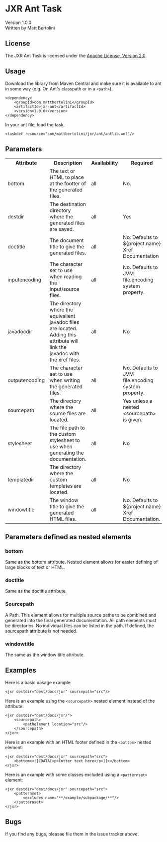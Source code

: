 # JXR Ant Task

Version 1.0.0<br/>
Written by Matt Bertolini

## License

The JXR Ant Task is licensed under the [Apache License, Version 2.0](http://www.apache.org/licenses/LICENSE-2.0).

## Usage

Download the library from Maven Central and make sure it is available to ant in some way (e.g. On Ant's classpath or in a `<path>`).

    <dependency>
        <groupId>com.mattbertolini</groupId>
        <artifactId>jxr-ant</artifactId>
        <version>1.0.0</version>
    </dependency>

In your ant file, load the task.

    <taskdef resource="com/mattbertolini/jxr/ant/antlib.xml"/>

## Parameters

<table>
  <tr>
    <th>Attribute</th>
    <th>Description</th>
    <th>Availability</th>
    <th>Required</th>
  </tr>
  <tr>
    <td>bottom</td>
    <td>The text or HTML to place at the footter of the generated files.</td>
    <td>all</td>
    <td>No.</td>
  <tr>
    <td>destdir</td>
    <td>The destination directory where the generated files are saved.</td>
    <td>all</td>
    <td>Yes</td>
  </tr>
  <tr>
    <td>doctitle</td>
    <td>The document title to give the generated files.</td>
    <td>all</td>
    <td>No. Defaults to ${project.name} Xref Documentation</td>
  </tr>
  <tr>
    <td>inputencoding</td>
    <td>The character set to use when reading the input/source files.</td>
    <td>all</td>
    <td>No. Defaults to JVM file.encoding system property.</td>
  </tr>
  <tr>
    <td>javadocdir</td>
    <td>The directory where the equivalient javadoc files are located. Adding this attribute will link the javadoc with
    the xref files.</td>
    <td>all</td>
    <td>No</td>
  </tr>
  <tr>
    <td>outputencoding</td>
    <td>The character set to use when writing the generated files.</td>
    <td>all</td>
    <td>No. Defaults to JVM file.encoding system property.</td>
  </tr>
  <tr>
    <td>sourcepath</td>
    <td>The directory where the source files are located.</td>
    <td>all</td>
    <td>Yes unless a nested &lt;sourcepath&gt; is given.</td>
  </tr>
  <tr>
    <td>stylesheet</td>
    <td>The file path to the custom stylesheet to use when generating the documentation.</td>
    <td>all</td>
    <td>No</td>
  </tr>
  <tr>
    <td>templatedir</td>
    <td>The directory where the custom templates are located.</td>
    <td>all</td>
    <td>No</td>
  </tr>
  <tr>
    <td>windowtitle</td>
    <td>The window title to give the generated HTML files.</td>
    <td>all</td>
    <td>No. Defaults to ${project.name} Xref Documentation.</td>
  </tr>
</table>

## Parameters defined as nested elements

### bottom

Same as the bottom attribute. Nested element allows for easier defining of large blocks of text or HTML.

### doctitle

Same as the doctitle attribute.

### Sourcepath

A Path. This element allows for multiple source paths to be combined and generated into the final generated
documentation. All path elements must be directories. No individual files can be listed in the path. If defined, the
sourcepath attribute is not needed.

### windowtitle

The same as the window title attribute.

## Examples

Here is a basic uasage example:

    <jxr destdir="dest/docs/jxr" sourcepath="src"/>

Here is an example using the `<sourcepath>` nested element instead of the attribute:

    <jxr destdir="dest/docs/jxr/">
        <sourcepath>
            <pathelement location="src"/>
        </sourcepath>
    </jxr>

Here is an example with an HTML footer defined in the `<bottom>` nested element:

    <jxr destdir="dest/docs/jxr" sourcepath="src">
        <bottom><![CDATA[<p>Fotter text here</p>]]></bottom>
    </jxr>

Here is an example with some classes excluded using a `<patternset>` element:

    <jxr destdir="dest/docs/jxr" sourcepath="src">
        <patternset>
            <excludes name="**/example/subpackage/**"/>
        </patternset>
    </jxr>

## Bugs

If you find any bugs, pleasae file them in the issue tracker above.
